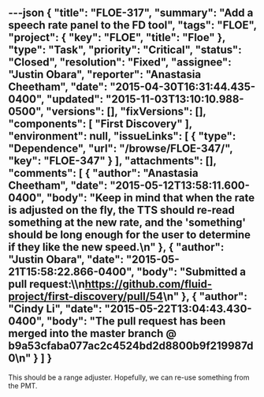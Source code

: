 ---json
{
  "title": "FLOE-317",
  "summary": "Add a speech rate panel to the FD tool",
  "tags": "FLOE",
  "project": {
    "key": "FLOE",
    "title": "Floe"
  },
  "type": "Task",
  "priority": "Critical",
  "status": "Closed",
  "resolution": "Fixed",
  "assignee": "Justin Obara",
  "reporter": "Anastasia Cheetham",
  "date": "2015-04-30T16:31:44.435-0400",
  "updated": "2015-11-03T13:10:10.988-0500",
  "versions": [],
  "fixVersions": [],
  "components": [
    "First Discovery"
  ],
  "environment": null,
  "issueLinks": [
    {
      "type": "Dependence",
      "url": "/browse/FLOE-347/",
      "key": "FLOE-347"
    }
  ],
  "attachments": [],
  "comments": [
    {
      "author": "Anastasia Cheetham",
      "date": "2015-05-12T13:58:11.600-0400",
      "body": "Keep in mind that when the rate is adjusted on the fly, the TTS should re-read something at the new rate, and the 'something' should be long enough for the user to determine if they like the new speed.\n"
    },
    {
      "author": "Justin Obara",
      "date": "2015-05-21T15:58:22.866-0400",
      "body": "Submitted a pull request:\\\n<https://github.com/fluid-project/first-discovery/pull/54>\n"
    },
    {
      "author": "Cindy Li",
      "date": "2015-05-22T13:04:43.430-0400",
      "body": "The pull request has been merged into the master branch @ b9a53cfaba077ac2c4524bd2d8800b9f219987d0\n"
    }
  ]
}
---
This should be a range adjuster. Hopefully, we can re-use something from the PMT.

        